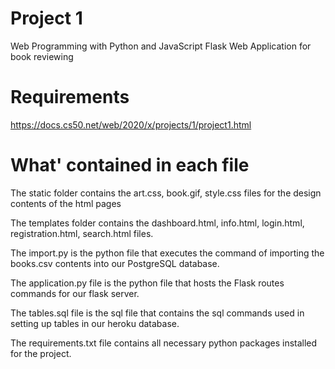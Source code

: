 # Project 1

Web Programming with Python and JavaScript
Flask Web Application for book reviewing

# Requirements
https://docs.cs50.net/web/2020/x/projects/1/project1.html

# What' contained in each file
The static folder contains the art.css, book.gif, style.css files for the design contents of the html pages

The templates folder contains the dashboard.html, info.html, login.html, registration.html, search.html files.

The import.py is the python file that executes the command of importing the books.csv contents into our PostgreSQL database.

The application.py file is the python file that hosts the Flask routes commands for our flask server.

The tables.sql file is the sql file that contains the sql commands used in setting up tables in our heroku database.

The requirements.txt file contains all necessary python packages installed for the project.
